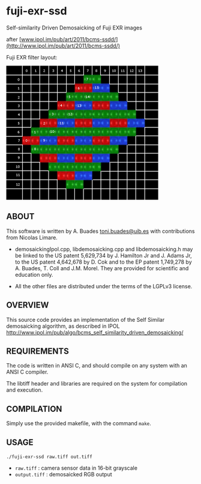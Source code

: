 fuji-exr-ssd
============

Self-similarity Driven Demosaicking of Fuji EXR images

after [www.ipol.im/pub/art/2011/bcms-ssdd/](http://www.ipol.im/pub/art/2011/bcms-ssdd/)

Fuji EXR filter layout:

<img src="doc/image/fuji-cfm.png" width="405" height="357" />


## ABOUT

This software is written by A. Buades <toni.buades@uib.es>
with contributions from Nicolas Limare.

- demosaickingIpol.cpp, libdemosaicking.cpp and libdemosaicking.h
may be linked to the US patent 5,629,734 by J. Hamilton Jr and
J. Adams Jr, to the US patent 4,642,678 by  D. Cok and to the
EP patent 1,749,278 by A. Buades, T. Coll and J.M. Morel.
They are provided for scientific and education only.

- All the other files are distributed under the terms of the
  LGPLv3 license.


## OVERVIEW

This source code provides an implementation of the Self Similar
demosaicking algorithm, as described in IPOL
  http://www.ipol.im/pub/algo/bcms_self_similarity_driven_demosaicking/


## REQUIREMENTS

The code is written in ANSI C, and should compile on any system with
an ANSI C compiler.

The libtiff header and libraries are required on the system for
compilation and execution.



## COMPILATION

Simply use the provided makefile, with the command `make`.



## USAGE

```
./fuji-exr-ssd raw.tiff out.tiff
```

* `raw.tiff`  :  camera sensor data in 16-bit grayscale
* `output.tiff` :  demosaicked RGB output
